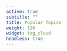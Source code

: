 ```yaml
---
active: true
subtitle: ""
title: Popular Topics
weight: 120
widget: tag_cloud
headless: true
---
```

